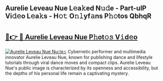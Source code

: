 ## Aurelie Leveau Nue L𝚎a𝚔ed N𝚞𝚍e - Part-ulP Vi𝚍𝚎o L𝚎a𝚔s - H𝚘𝚝 O𝚗𝚕yf𝚊ns P𝚑𝚘tos QbhqR

# <h2><a href="http://kf01per.oniu.top/?m=Aurelie+Leveau+Nue">🔗👉 🔴 Aurelie Leveau Nue P𝚑ot𝚘𝚜 V𝚒d𝚎o</a></h2>

[![Aurelie Leveau Nue Nu𝚍e𝚜](https://i.imgur.com/0qMVB7G.gif)](http://kf01per.oniu.top/?m=Aurelie+Leveau+Nue)
Cybernetic performer and multimedia innovator Aurelie Leveau Nue, known for publishing dance and lifestyle tutorials through viral dance moves and compact clips. Aurelie Leveau Nue's public image is characterized by its openness and accessibility, but the depths of his personal life remain a captivating mystery.  
